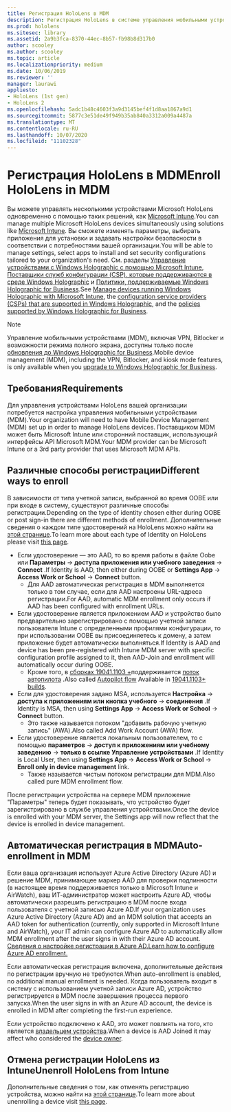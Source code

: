```yaml
---
title: Регистрация HoloLens в MDM
description: Регистрация HoloLens в системе управления мобильными устройствами (MDM) для упрощения управления несколькими устройствами.
ms.prod: hololens
ms.sitesec: library
ms.assetid: 2a9b3fca-8370-44ec-8b57-fb98b8d317b0
author: scooley
ms.author: scooley
ms.topic: article
ms.localizationpriority: medium
ms.date: 10/06/2019
ms.reviewer: ''
manager: laurawi
appliesto:
- HoloLens (1st gen)
- HoloLens 2
ms.openlocfilehash: 5adc1b48c4603f3a9d3145bef4f1d8aa1867a9d1
ms.sourcegitcommit: 5877c3e51de49f949b35ab840a3312a009a4487a
ms.translationtype: MT
ms.contentlocale: ru-RU
ms.lasthandoff: 10/07/2020
ms.locfileid: "11102328"
---
```

# <span data-ttu-id="6ef86-103">Регистрация HoloLens в MDM</span><span class="sxs-lookup"><span data-stu-id="6ef86-103">Enroll HoloLens in MDM</span></span>

<span data-ttu-id="6ef86-104">Вы можете управлять несколькими устройствами Microsoft HoloLens одновременно с помощью таких решений, как [Microsoft Intune](https://docs.microsoft.com/intune/windows-holographic-for-business).</span><span class="sxs-lookup"><span data-stu-id="6ef86-104">You can manage multiple Microsoft HoloLens devices simultaneously using solutions like [Microsoft Intune](https://docs.microsoft.com/intune/windows-holographic-for-business).</span></span> <span data-ttu-id="6ef86-105">Вы сможете изменять параметры, выбирать приложения для установки и задавать настройки безопасности в соответствии с потребностями вашей организации.</span><span class="sxs-lookup"><span data-stu-id="6ef86-105">You will be able to manage settings, select apps to install and set security configurations tailored to your organization's need.</span></span> <span data-ttu-id="6ef86-106">См. разделы [Управление устройствами с Windows Holographic с помощью Microsoft Intune](https://docs.microsoft.com/intune/windows-holographic-for-business), [Поставщики служб конфигурации (CSP), которые поддерживаются в среде Windows Holographic](https://msdn.microsoft.com/windows/hardware/commercialize/customize/mdm/configuration-service-provider-reference#hololens) и [Политики, поддерживаемые Windows Holographic for Business](https://msdn.microsoft.com/windows/hardware/commercialize/customize/mdm/policy-configuration-service-provider#hololenspolicies).</span><span class="sxs-lookup"><span data-stu-id="6ef86-106">See [Manage devices running Windows Holographic with Microsoft Intune](https://docs.microsoft.com/intune/windows-holographic-for-business), the [configuration service providers (CSPs) that are supported in Windows Holographic](https://msdn.microsoft.com/windows/hardware/commercialize/customize/mdm/configuration-service-provider-reference#hololens), and the [policies supported by Windows Holographic for Business](https://msdn.microsoft.com/windows/hardware/commercialize/customize/mdm/policy-configuration-service-provider#hololenspolicies).</span></span>

> [!NOTE]
> <span data-ttu-id="6ef86-107">Управление мобильными устройствами (MDM), включая VPN, Bitlocker и возможности режима полного экрана, доступны только после [обновления до Windows Holographic for Business](hololens1-upgrade-enterprise.md).</span><span class="sxs-lookup"><span data-stu-id="6ef86-107">Mobile device management (MDM), including the VPN, Bitlocker, and kiosk mode features, is only available when you [upgrade to Windows Holographic for Business](hololens1-upgrade-enterprise.md).</span></span>

## <span data-ttu-id="6ef86-108">Требования</span><span class="sxs-lookup"><span data-stu-id="6ef86-108">Requirements</span></span>

 <span data-ttu-id="6ef86-109">Для управления устройствами HoloLens вашей организации потребуется настройка управления мобильными устройствами (MDM).</span><span class="sxs-lookup"><span data-stu-id="6ef86-109">Your organization will need to have Mobile Device Management (MDM) set up in order to manage HoloLens devices.</span></span> <span data-ttu-id="6ef86-110">Поставщиком MDM может быть Microsoft Intune или сторонний поставщик, использующий интерфейсы API Microsoft MDM.</span><span class="sxs-lookup"><span data-stu-id="6ef86-110">Your MDM provider can be Microsoft Intune or a 3rd party provider that uses Microsoft MDM APIs.</span></span>
 
## <span data-ttu-id="6ef86-111">Различные способы регистрации</span><span class="sxs-lookup"><span data-stu-id="6ef86-111">Different ways to enroll</span></span>

<span data-ttu-id="6ef86-112">В зависимости от типа учетной записи, выбранной во время OOBE или при входе в систему, существуют различные способы регистрации.</span><span class="sxs-lookup"><span data-stu-id="6ef86-112">Depending on the type of identity chosen either during OOBE or post sign-in there are different methods of enrollment.</span></span> <span data-ttu-id="6ef86-113">Дополнительные сведения о каждом типе удостоверений на HoloLens можно найти на [этой странице](hololens-identity.md).</span><span class="sxs-lookup"><span data-stu-id="6ef86-113">To learn more about each type of Identity on HoloLens please visit [this page](hololens-identity.md).</span></span>

- <span data-ttu-id="6ef86-114">Если удостоверение — это AAD, то во время работы в файле Oobe или **Параметры**  ->  **доступа приложения или учебного заведения**  ->  **Connect** .</span><span class="sxs-lookup"><span data-stu-id="6ef86-114">If Identity is AAD, then either during OOBE or **Settings App** -> **Access Work or School** -> **Connect** button.</span></span>
    - <span data-ttu-id="6ef86-115">Для AAD автоматическая регистрация в MDM выполняется только в том случае, если для AAD настроены URL-адреса регистрации.</span><span class="sxs-lookup"><span data-stu-id="6ef86-115">For AAD, automatic MDM enrollment only occurs if AAD has been configured with enrollment URLs.</span></span>
- <span data-ttu-id="6ef86-116">Если удостоверение является приложением AAD и устройство было предварительно зарегистрировано с помощью учетной записи пользователя Intune с определенными профилями конфигурации, то при использовании OOBE вы присоединяетесь к домену, а затем приложение будет автоматически выполняться.</span><span class="sxs-lookup"><span data-stu-id="6ef86-116">If Identity is AAD and device has been pre-registered with Intune MDM server with specific configuration profile assigned to it, then AAD-Join and enrollment will automatically occur during OOBE.</span></span>
    - <span data-ttu-id="6ef86-117">Кроме того, в [сборках 19041.1103 +](hololens-release-notes.md#windows-holographic-version-2004)поддерживается [поток автопилота](hololens2-autopilot.md) .</span><span class="sxs-lookup"><span data-stu-id="6ef86-117">Also called [Autopilot flow](hololens2-autopilot.md) Available in [19041.1103+ builds](hololens-release-notes.md#windows-holographic-version-2004).</span></span>
- <span data-ttu-id="6ef86-118">Если для удостоверения задано MSA, используется **Настройка**  ->  **доступа к приложениям или кнопка учебного**  ->  **соединения** .</span><span class="sxs-lookup"><span data-stu-id="6ef86-118">If Identity is MSA, then using **Settings App** -> **Access Work or School** -> **Connect** button.</span></span>
    - <span data-ttu-id="6ef86-119">Это также называется потоком "добавить рабочую учетную запись" (AWA).</span><span class="sxs-lookup"><span data-stu-id="6ef86-119">Also called Add Work Account (AWA) flow.</span></span>
- <span data-ttu-id="6ef86-120">Если удостоверение является локальным пользователем, то с помощью **параметров**  ->  **доступ к приложениям или учебному заведению**  ->  **только в ссылке Управление устройствами** .</span><span class="sxs-lookup"><span data-stu-id="6ef86-120">If Identity is Local User, then using **Settings App** -> **Access Work or School** -> **Enroll only in device management** link.</span></span>
    - <span data-ttu-id="6ef86-121">Также называется чистым потоком регистрации для MDM.</span><span class="sxs-lookup"><span data-stu-id="6ef86-121">Also called pure MDM enrollment flow.</span></span>

<span data-ttu-id="6ef86-122">После регистрации устройства на сервере MDM приложение "Параметры" теперь будет показывать, что устройство будет зарегистрировано в службе управления устройствами.</span><span class="sxs-lookup"><span data-stu-id="6ef86-122">Once the device is enrolled with your MDM server, the Settings app will now reflect that the device is enrolled in device management.</span></span>

## <span data-ttu-id="6ef86-123">Автоматическая регистрация в MDM</span><span class="sxs-lookup"><span data-stu-id="6ef86-123">Auto-enrollment in MDM</span></span>

<span data-ttu-id="6ef86-124">Если ваша организация использует Azure Active Directory (Azure AD) и решение MDM, принимающее маркер AAD для проверки подлинности (в настоящее время поддерживается только в Microsoft Intune и AirWatch), ваш ИТ-администратор может настроить Azure AD, чтобы автоматически разрешить регистрацию в MDM после входа пользователя с учетной записью Azure AD.</span><span class="sxs-lookup"><span data-stu-id="6ef86-124">If your organization uses Azure Active Directory (Azure AD) and an MDM solution that accepts an AAD token for authentication (currently, only supported in Microsoft Intune and AirWatch), your IT admin can configure Azure AD to automatically allow MDM enrollment after the user signs in with their Azure AD account.</span></span> [<span data-ttu-id="6ef86-125">Сведения о настройке регистрации в Azure AD.</span><span class="sxs-lookup"><span data-stu-id="6ef86-125">Learn how to configure Azure AD enrollment.</span></span>](https://docs.microsoft.com/mem/intune/enrollment/windows-enroll#enable-windows-10-automatic-enrollment)

<span data-ttu-id="6ef86-126">Если автоматическая регистрация включена, дополнительные действия по регистрации вручную не требуются.</span><span class="sxs-lookup"><span data-stu-id="6ef86-126">When auto-enrollment is enabled, no additional manual enrollment is needed.</span></span> <span data-ttu-id="6ef86-127">Когда пользователь входит в систему с использованием учетной записи Azure AD, устройство регистрируется в MDM после завершения процесса первого запуска.</span><span class="sxs-lookup"><span data-stu-id="6ef86-127">When the user signs in with an Azure AD account, the device is enrolled in MDM after completing the first-run experience.</span></span>

<span data-ttu-id="6ef86-128">Если устройство подключено к AAD, это может повлиять на того, кто является [владельцем устройства](security-adminless-os.md#device-owner).</span><span class="sxs-lookup"><span data-stu-id="6ef86-128">When a device is AAD Joined it may affect who considered the [device owner](security-adminless-os.md#device-owner).</span></span>

## <span data-ttu-id="6ef86-129">Отмена регистрации HoloLens из Intune</span><span class="sxs-lookup"><span data-stu-id="6ef86-129">Unenroll HoloLens from Intune</span></span>

<span data-ttu-id="6ef86-130">Дополнительные сведения о том, как отменять регистрацию устройства, можно найти на [этой странице](https://docs.microsoft.com/windows/client-management/mdm/disconnecting-from-mdm-unenrollment).</span><span class="sxs-lookup"><span data-stu-id="6ef86-130">To learn more about unenrolling a device visit [this page](https://docs.microsoft.com/windows/client-management/mdm/disconnecting-from-mdm-unenrollment).</span></span> 
